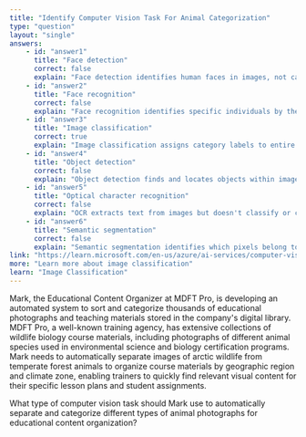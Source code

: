 ```yaml
---
title: "Identify Computer Vision Task For Animal Categorization"
type: "question"
layout: "single"
answers:
    - id: "answer1"
      title: "Face detection"
      correct: false
      explain: "Face detection identifies human faces in images, not categorizing different species of educational specimens or teaching materials."
    - id: "answer2"
      title: "Face recognition"
      correct: false
      explain: "Face recognition identifies specific individuals by their facial features, not classifying different types of educational content or specimens."
    - id: "answer3"
      title: "Image classification"
      correct: true
      explain: "Image classification assigns category labels to entire images, making it ideal for separating and organizing educational materials by type or subject."
    - id: "answer4"
      title: "Object detection"
      correct: false
      explain: "Object detection finds and locates objects within images but doesn't categorize entire images into different classes or types."
    - id: "answer5"
      title: "Optical character recognition"
      correct: false
      explain: "OCR extracts text from images but doesn't classify or categorize visual content based on image characteristics."
    - id: "answer6"
      title: "Semantic segmentation"
      correct: false
      explain: "Semantic segmentation identifies which pixels belong to different objects but doesn't classify entire images into categories."
link: "https://learn.microsoft.com/en-us/azure/ai-services/computer-vision/concept-categorizing-images"
more: "Learn more about image classification"
learn: "Image Classification"
---
```


Mark, the Educational Content Organizer at MDFT Pro, is developing an automated system to sort and categorize thousands of educational photographs and teaching materials stored in the company's digital library. MDFT Pro, a well-known training agency, has extensive collections of wildlife biology course materials, including photographs of different animal species used in environmental science and biology certification programs. Mark needs to automatically separate images of arctic wildlife from temperate forest animals to organize course materials by geographic region and climate zone, enabling trainers to quickly find relevant visual content for their specific lesson plans and student assignments.

What type of computer vision task should Mark use to automatically separate and categorize different types of animal photographs for educational content organization?

